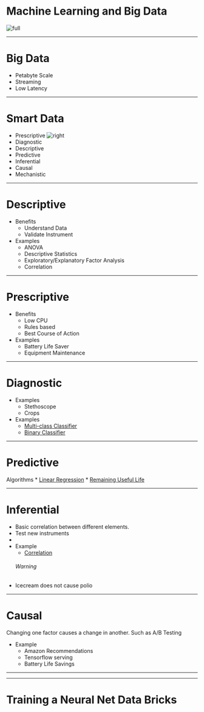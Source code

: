 

# Machine Learning and Big Data

![full](https://microshak.github.io/MicroNotes/Images/deep-neural-networks.png)

---
# Big Data
* Petabyte Scale
* Streaming 
* Low Latency

---
#  Smart Data
* Prescriptive
![right](https://microshak.github.io/MicroNotes/Images/lightbulb.gif)
* Diagnostic
* Descriptive
* Predictive
* Inferential
* Causal
* Mechanistic


---
# Descriptive
* Benefits
    * Understand Data
    * Validate Instrument
* Examples
    * ANOVA
    * Descriptive Statistics
    * Exploratory/Explanatory Factor Analysis
    * Correlation

---





# Prescriptive
* Benefits
    * Low CPU
    * Rules based
    * Best Course of Action
* Examples
    * Battery Life Saver
    * Equipment Maintenance
   
---
# Diagnostic
* Examples
    * Stethoscope	
    * Crops
* Examples
    * [Multi-class Classifier](http://www.insightsbot.com/blog/G1Za1/keras-multi-class-classification-introduction)
    * [Binary Classifier](https://visualstudiomagazine.com/articles/2018/08/30/neural-binary-classification-keras.aspx)

---
# Predictive


Algorithms
    * [Linear Regression](https://github.com/tensorflow/tensorflow/blob/r1.11/tensorflow/examples/get_started/regression/linear_regression.py)
    * [Remaining Useful Life](https://github.com/umbertogriffo/Predictive-Maintenance-using-LSTM)

---
# Inferential
* Basic correlation between different elements. 
* Test new instruments
* 
* Example
    * [Correlation](https://pythonfordatascience.org/correlation-python/)
  ###### Warning
* Icecream does not cause polio
---
# Causal
Changing one factor causes a change in another. Such as A/B Testing
*  Example
    * Amazon Recommendations
    * Tensorflow serving
    * Battery Life Savings
 
---



---
# Training a Neural Net Data Bricks


